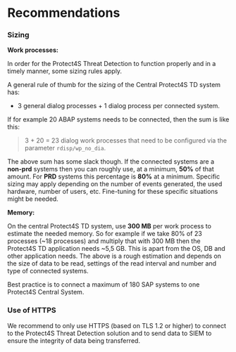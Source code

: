 # Recommendations

### Sizing

**Work processes:**

In order for the Protect4S Threat Detection to function properly and in a timely manner, some sizing rules apply.

A general rule of thumb for the sizing of the Central Protect4S TD system has:

* 3 general dialog processes + 1 dialog process per connected system.

If for example 20 ABAP systems needs to be connected, then the sum is like this:&#x20;

> 3 + 20 = 23 dialog work processes that need to be configured via the parameter `rdisp/wp_no_dia`.&#x20;

The above sum has some slack though. If the connected systems are a **non-prd** systems then you can roughly use, at a minimum, **50%** of that amount. For **PRD** systems this percentage is **80%** at a minimum. Specific sizing may apply depending on the number of events generated, the used hardware, number of users, etc. Fine-tuning for these specific situations might be needed.

**Memory:**

On the central Protect4S TD system, use **300 MB** per work process to estimate the needed memory. So for example if we take 80% of 23 processes (\~18 processes) and multiply that with 300 MB then the Protect4S TD application needs \~5,5 GB. This is apart from the OS, DB and other application needs. The above is a rough estimation and depends on the size of data to be read, settings of the read interval and number and type of connected systems.

Best practice is to connect a maximum of 180 SAP systems to one Protect4S Central System.

### Use of HTTPS

We recommend to only use HTTPS (based on TLS 1.2 or higher) to connect to the Protect4S Threat Detection solution and to send data to SIEM to ensure the integrity of data being transferred.

